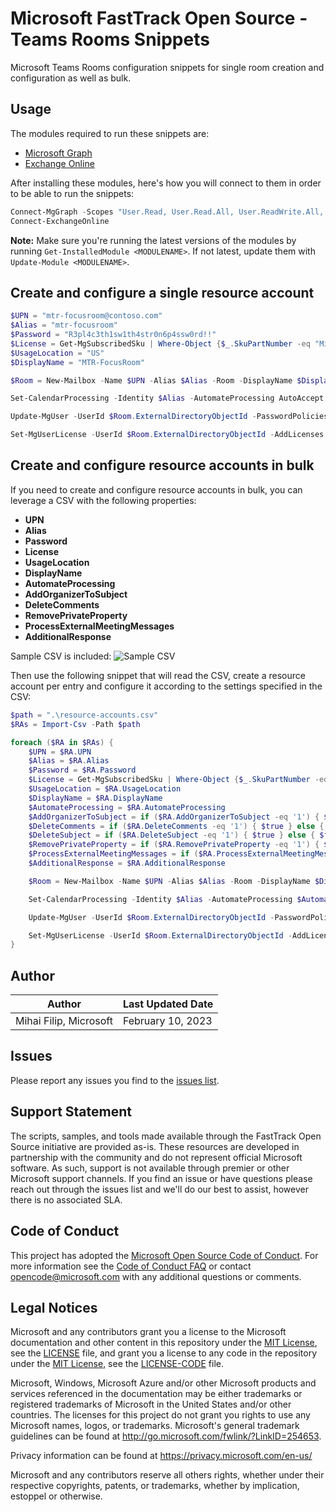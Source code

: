 # Microsoft FastTrack Open Source - Teams Rooms Snippets

Microsoft Teams Rooms configuration snippets for single room creation and configuration as well as bulk.

## Usage

The modules required to run these snippets are:
- [Microsoft Graph](https://learn.microsoft.com/en-us/powershell/microsoftgraph/installation?view=graph-powershell-1.0)
- [Exchange Online](https://learn.microsoft.com/en-us/powershell/exchange/exchange-online-powershell-v2?view=exchange-ps#install-the-exchange-online-powershell-module)


After installing these modules, here's how you will connect to them in order to be able to run the snippets:

```PowerShell
Connect-MgGraph -Scopes "User.Read, User.Read.All, User.ReadWrite.All, Directory.Read.All, Directory.ReadWrite.All"
Connect-ExchangeOnline
```

**Note:** Make sure you're running the latest versions of the modules by running `Get-InstalledModule <MODULENAME>`. If not latest, update them with `Update-Module <MODULENAME>`.

## Create and configure a single resource account
```PowerShell
$UPN = "mtr-focusroom@contoso.com"
$Alias = "mtr-focusroom"
$Password = "R3pl4c3th1sw1th4str0n6p4ssw0rd!!"
$License = Get-MgSubscribedSku | Where-Object {$_.SkuPartNumber -eq "Microsoft_Teams_Rooms_Pro"}
$UsageLocation = "US"
$DisplayName = "MTR-FocusRoom"

$Room = New-Mailbox -Name $UPN -Alias $Alias -Room -DisplayName $DisplayName -EnableRoomMailboxAccount $true -RoomMailboxPassword (ConvertTo-SecureString -String $Password -AsPlainText -Force)

Set-CalendarProcessing -Identity $Alias -AutomateProcessing AutoAccept -AddOrganizerToSubject $false -DeleteComments $false -DeleteSubject $false -RemovePrivateProperty $false -ProcessExternalMeetingMessages $true -AdditionalResponse "This is a Microsoft Teams meeting room!"

Update-MgUser -UserId $Room.ExternalDirectoryObjectId -PasswordPolicies DisablePasswordExpiration -UsageLocation $UsageLocation 

Set-MgUserLicense -UserId $Room.ExternalDirectoryObjectId -AddLicenses @{SkuId = $License.SkuId} -RemoveLicenses @()
```

## Create and configure resource accounts in bulk
If you need to create and configure resource accounts in bulk, you can leverage a CSV with the following properties:
- **UPN**
- **Alias**
- **Password**
- **License**
- **UsageLocation**
- **DisplayName**
- **AutomateProcessing**
- **AddOrganizerToSubject**
- **DeleteComments**
- **RemovePrivateProperty**
- **ProcessExternalMeetingMessages**
- **AdditionalResponse**

Sample CSV is included:
![Sample CSV](https://i.postimg.cc/XqSZ4rpk/2x1-Nye-GOk-T.png)

Then use the following snippet that will read the CSV, create a resource account per entry and configure it according to the settings specified in the CSV:

```PowerShell
$path = ".\resource-accounts.csv"
$RAs = Import-Csv -Path $path

foreach ($RA in $RAs) {
    $UPN = $RA.UPN
    $Alias = $RA.Alias 
    $Password = $RA.Password
    $License = Get-MgSubscribedSku | Where-Object {$_.SkuPartNumber -eq $RA.License}
    $UsageLocation = $RA.UsageLocation
    $DisplayName = $RA.DisplayName
    $AutomateProcessing = $RA.AutomateProcessing
    $AddOrganizerToSubject = if ($RA.AddOrganizerToSubject -eq '1') { $true } else { $false }
    $DeleteComments = if ($RA.DeleteComments -eq '1') { $true } else { $false }
    $DeleteSubject = if ($RA.DeleteSubject -eq '1') { $true } else { $false }
    $RemovePrivateProperty = if ($RA.RemovePrivateProperty -eq '1') { $true } else { $false }
    $ProcessExternalMeetingMessages = if ($RA.ProcessExternalMeetingMessages -eq '1') { $true } else { $false }
    $AdditionalResponse = $RA.AdditionalResponse

    $Room = New-Mailbox -Name $UPN -Alias $Alias -Room -DisplayName $DisplayName -EnableRoomMailboxAccount $true -RoomMailboxPassword (ConvertTo-SecureString -String $Password -AsPlainText -Force)

    Set-CalendarProcessing -Identity $Alias -AutomateProcessing $AutomateProcessing -AddOrganizerToSubject $AddOrganizerToSubject -DeleteComments $DeleteComments -DeleteSubject $DeleteSubject -RemovePrivateProperty $RemovePrivateProperty -ProcessExternalMeetingMessages $ProcessExternalMeetingMessages -AdditionalResponse $AdditionalResponse

    Update-MgUser -UserId $Room.ExternalDirectoryObjectId -PasswordPolicies DisablePasswordExpiration -UsageLocation $UsageLocation 

    Set-MgUserLicense -UserId $Room.ExternalDirectoryObjectId -AddLicenses @{SkuId = $License.SkuId} -RemoveLicenses @()
}
```

## Author

|Author|Last Updated Date
|----|--------------------------
|Mihai Filip, Microsoft|February 10, 2023|

## Issues

Please report any issues you find to the [issues list](https://github.com/microsoft/FastTrack/issues).

## Support Statement

The scripts, samples, and tools made available through the FastTrack Open Source initiative are provided as-is. These resources are developed in partnership with the community and do not represent official Microsoft software. As such, support is not available through premier or other Microsoft support channels. If you find an issue or have questions please reach out through the issues list and we'll do our best to assist, however there is no associated SLA.

## Code of Conduct

This project has adopted the [Microsoft Open Source Code of Conduct](https://opensource.microsoft.com/codeofconduct/).
For more information see the [Code of Conduct FAQ](https://opensource.microsoft.com/codeofconduct/faq/) or
contact [opencode@microsoft.com](mailto:opencode@microsoft.com) with any additional questions or comments.

## Legal Notices

Microsoft and any contributors grant you a license to the Microsoft documentation and other content in this repository under the [MIT License](https://opensource.org/licenses/MIT), see the [LICENSE](LICENSE) file, and grant you a license to any code in the repository under the [MIT License](https://opensource.org/licenses/MIT), see the [LICENSE-CODE](LICENSE-CODE) file.

Microsoft, Windows, Microsoft Azure and/or other Microsoft products and services referenced in the documentation may be either trademarks or registered trademarks of Microsoft in the United States and/or other countries. The licenses for this project do not grant you rights to use any Microsoft names, logos, or trademarks. Microsoft's general trademark guidelines can be found at http://go.microsoft.com/fwlink/?LinkID=254653.

Privacy information can be found at https://privacy.microsoft.com/en-us/

Microsoft and any contributors reserve all others rights, whether under their respective copyrights, patents,
or trademarks, whether by implication, estoppel or otherwise.
